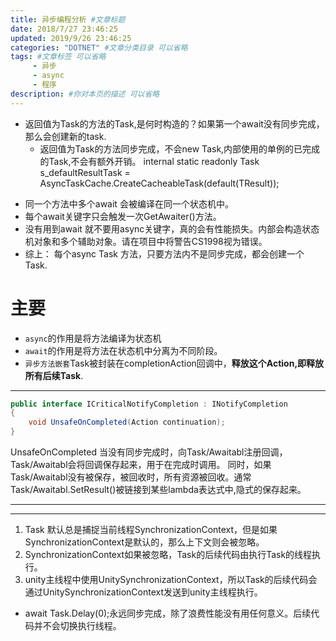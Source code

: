 ```yaml
---
title: 异步编程分析 #文章标题
date: 2018/7/27 23:46:25
updated: 2019/9/26 23:46:25
categories: "DOTNET" #文章分类目录 可以省略
tags: #文章标签 可以省略
     - 异步
     - async
     - 程序
description: #你对本页的描述 可以省略
---
```



* 返回值为Task的方法的Task,是何时构造的？如果第一个await没有同步完成，那么会创建新的task.
  * 返回值为Task的方法同步完成，不会new Task,内部使用的单例的已完成的Task,不会有额外开销。
    internal static readonly Task<TResult> s_defaultResultTask = AsyncTaskCache.CreateCacheableTask<TResult>(default(TResult));

<!-- more -->

* 同一个方法中多个await 会被编译在同一个状态机中。
* 每个await关键字只会触发一次GetAwaiter()方法。
* 没有用到await 就不要用async关键字，真的会有性能损失。内部会构造状态机对象和多个辅助对象。请在项目中将警告CS1998视为错误。
* 综上： 每个async Task 方法，只要方法内不是同步完成，都会创建一个Task.
  
# 主要
* `async`的作用是将方法编译为状态机
* `await`的作用是将方法在状态机中分离为不同阶段。
* `异步方法嵌套`Task被封装在completionAction回调中，**释放这个Action,即释放所有后续Task**.
---
```cs
public interface ICriticalNotifyCompletion : INotifyCompletion
{
    void UnsafeOnCompleted(Action continuation);
}
```
UnsafeOnCompleted 当没有同步完成时，向Task/Awaitabl注册回调，Task/Awaitabl会将回调保存起来，用于在完成时调用。
同时，如果Task/Awaitabl没有被保存，被回收时，所有资源被回收。通常Task/Awaitabl.SetResult()被链接到某些lambda表达式中,隐式的保存起来。  

---
---

1. Task 默认总是捕捉当前线程SynchronizationContext，但是如果SynchronizationContext是默认的，那么上下文则会被忽略。
2. SynchronizationContext如果被忽略，Task的后续代码由执行Task的线程执行。
3. unity主线程中使用UnitySynchronizationContext，所以Task的后续代码会通过UnitySynchronizationContext发送到unity主线程执行。  

- await Task.Delay(0);永远同步完成，除了浪费性能没有用任何意义。后续代码并不会切换执行线程。




